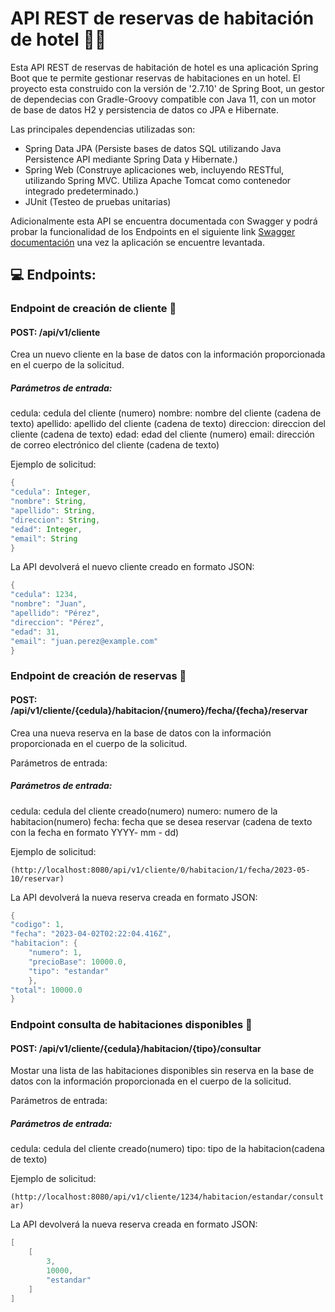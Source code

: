 # API REST de reservas de habitación de hotel :hotel::sparkles:

<div align= "rigth">Esta API REST de reservas de habitación de hotel es una aplicación Spring Boot que te permite gestionar reservas de habitaciones en un hotel. El proyecto esta construido con la versión de '2.7.10' de Spring Boot, un gestor de dependecias con  Gradle-Groovy compatible con Java 11, con un motor de base de datos H2 y persistencia de datos co JPA e Hibernate.

Las principales dependencias utilizadas son:

- Spring Data JPA (Persiste bases de datos SQL utilizando Java Persistence API mediante Spring Data y Hibernate.)
- Spring Web (Construye aplicaciones web, incluyendo RESTful, utilizando Spring MVC. Utiliza Apache Tomcat como contenedor integrado predeterminado.) 
- JUnit (Testeo de pruebas unitarias)

Adicionalmente esta API se encuentra documentada con Swagger y podrá probar la funcionalidad de los Endpoints en el siguiente link [Swagger documentación](http://localhost:8080/swagger-ui/index.html#/basic-error-controller) una vez la aplicación se encuentre levantada. 

## :computer: Endpoints:

### Endpoint de creación de cliente :raising_hand:

#### POST: /api/v1/cliente

Crea un nuevo cliente en la base de datos con la información proporcionada en el cuerpo de la solicitud.

##### Parámetros de entrada:

 cedula: cedula del cliente (numero)
 nombre: nombre del cliente (cadena de texto)
 apellido: apellido del cliente (cadena de texto)
 direccion: direccion del cliente (cadena de texto) 
 edad: edad del cliente (numero) 
 email: dirección de correo electrónico del cliente (cadena de texto)

 
Ejemplo de solicitud:

```java {.highlight .highlight-source-java .bg-black}
{
"cedula": Integer,
"nombre": String,
"apellido": String,
"direccion": String,
"edad": Integer,
"email": String
}
```

La API devolverá el nuevo cliente creado en formato JSON:
```java
{
"cedula": 1234,
"nombre": "Juan",
"apellido": "Pérez",
"direccion": "Pérez",
"edad": 31,
"email": "juan.perez@example.com"
}
```

### Endpoint de creación de reservas :key:

#### POST: /api/v1/cliente/{cedula}/habitacion/{numero}/fecha/{fecha}/reservar

Crea una nueva reserva en la base de datos con la información proporcionada en el cuerpo de la solicitud.

Parámetros de entrada:


##### Parámetros de entrada:

cedula: cedula del cliente creado(numero)
numero: numero de la habitacion(numero)
fecha: fecha que se desea reservar (cadena de texto con la fecha en formato YYYY- mm - dd)


Ejemplo de solicitud:

```(http://localhost:8080/api/v1/cliente/0/habitacion/1/fecha/2023-05-10/reservar)```

La API devolverá la nueva reserva creada en formato JSON:
```java
{
"codigo": 1,
"fecha": "2023-04-02T02:22:04.416Z",
"habitacion": {
    "numero": 1,
    "precioBase": 10000.0,
    "tipo": "estandar"
    },
"total": 10000.0
}
```

### Endpoint consulta de habitaciones disponibles :hotel:

#### POST: /api/v1/cliente/{cedula}/habitacion/{tipo}/consultar

Mostar una lista de las habitaciones disponibles sin reserva en la base de datos con la información proporcionada en el cuerpo de la solicitud.

Parámetros de entrada:


##### Parámetros de entrada:

cedula: cedula del cliente creado(numero)
tipo: tipo de la habitacion(cadena de texto)

Ejemplo de solicitud:

```(http://localhost:8080/api/v1/cliente/1234/habitacion/estandar/consultar)```

La API devolverá la nueva reserva creada en formato JSON:
```java
[
    [
        3,
        10000,
        "estandar"
    ]
]
```

